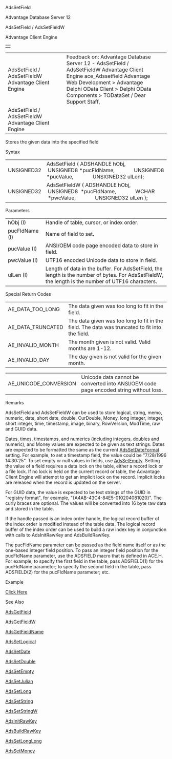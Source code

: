 AdsSetField




Advantage Database Server 12  

AdsSetField / AdsSetFieldW

Advantage Client Engine

|  |
| --- |
|  |

|  |  |  |  |  |
| --- | --- | --- | --- | --- |
| AdsSetField / AdsSetFieldW  Advantage Client Engine |  |  | Feedback on: Advantage Database Server 12 - AdsSetField / AdsSetFieldW Advantage Client Engine ace\_Adssetfield Advantage Web Development > Advantage Delphi OData Client > Delphi OData Components > TODataSet / Dear Support Staff, |  |
| AdsSetField / AdsSetFieldW  Advantage Client Engine |  |  |  |  |

Stores the given data into the specified field

Syntax

|  |  |
| --- | --- |
| UNSIGNED32 | AdsSetField ( ADSHANDLE hObj,               UNSIGNED8 \*pucFldName,               UNSIGNED8 \*pucValue,               UNSIGNED32 ulLen); |
| UNSIGNED32 | AdsSetFieldW ( ADSHANDLE hObj,               UNSIGNED8  \*pucFldName,               WCHAR      \*pwcValue,               UNSIGNED32 ulLen ); |

Parameters

|  |  |
| --- | --- |
| hObj (I) | Handle of table, cursor, or index order. |
| pucFldName (I) | Name of field to set. |
| pucValue (I) | ANSI/OEM code page encoded data to store in field. |
| pwcValue (I) | UTF16 encoded Unicode data to store in field. |
| ulLen (I) | Length of data in the buffer. For AdsSetField, the length is the number of bytes. For AdsSetFieldW, the length is the number of UTF16 characters. |

Special Return Codes

|  |  |
| --- | --- |
| AE\_DATA\_TOO\_LONG | The data given was too long to fit in the field. |
| AE\_DATA\_TRUNCATED | The data given was too long to fit in the field. The data was truncated to fit into the field. |
| AE\_INVALID\_MONTH | The month given is not valid. Valid months are 1-12. |
| AE\_INVALID\_DAY | The day given is not valid for the given month. |

|  |  |
| --- | --- |
| AE\_UNICODE\_CONVERSION | Unicode data cannot be converted into ANSI/OEM code page encoded string without loss. |

Remarks

AdsSetField and AdsSetFieldW can be used to store logical, string, memo, numeric, date, short date, double, CurDouble, Money, long integer, integer, short integer, time, timestamp, image, binary, RowVersion, ModTime, raw and GUID data.

Dates, times, timestamps, and numerics (including integers, doubles and numeric), and Money values are expected to be given as text strings. Dates are expected to be formatted the same as the current [AdsSetDateFormat](ace_adssetdateformat.htm) setting. For example, to set a timestamp field, the value could be "7/28/1996 14:30:25". To set empty or null values in fields, use [AdsSetEmpty](ace_adssetempty.htm). Setting the value of a field requires a data lock on the table, either a record lock or a file lock. If no lock is held on the current record or table, the Advantage Client Engine will attempt to get an implicit lock on the record. Implicit locks are released when the record is updated on the server.

For GUID data, the value is expected to be text strings of the GUID in "registry format", for example, "{A4AB-43C4-84E5-010204081020}". The curly braces are optional. The values will be converted into 16 byte raw data and stored in the table.

If the handle passed is an index order handle, the logical record buffer of the index order is modified instead of the table data. The logical record buffer of the index order can be used to build a raw index key in conjunction with calls to AdsInitRawKey and AdsBuildRawKey.

The pucFldName parameter can be passed as the field name itself or as the one-based integer field position. To pass an integer field position for the pucFldName parameter, use the ADSFIELD macro that is defined in ACE.H. For example, to specify the first field in the table, pass ADSFIELD(1) for the pucFldName parameter; to specify the second field in the table, pass ADSFIELD(2) for the pucFldName parameter; etc.

Example

[Click Here](ace_examples.htm#adssetfieldexample)

See Also

[AdsGetField](ace_adsgetfield.htm)

[AdsGetFieldW](ace_adsgetfield.htm)

[AdsGetFieldName](ace_adsgetfieldname.htm)

[AdsSetLogical](ace_adssetlogical.htm)

[AdsSetDate](ace_adssetdate.htm)

[AdsSetDouble](ace_adssetdouble.htm)

[AdsSetEmpty](ace_adssetempty.htm)

[AdsSetJulian](ace_adssetjulian.htm)

[AdsSetLong](ace_adssetlong.htm)

[AdsSetString](ace_adssetstring.htm)

[AdsSetStringW](ace_adssetstring.htm)

[AdsInitRawKey](ace_adsinitrawkey.htm)

[AdsBuildRawKey](ace_adsbuildrawkey.htm)

[AdsSetLongLong](ace_adssetlonglong.htm)

[AdsSetMoney](ace_adssetmoney.htm)